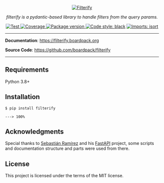 <p align="center">
  <a href="https://filterify.boardpack.org/"><img src="https://filterify.boardpack.org/img/logo-white.png" alt="Filterify"></a>
</p>
<p align="center">
    <em>filterify is a pydantic-based library to handle filters from the query params.</em>
</p>
<p align="center">
    <a href="https://github.com/boardpack/filterify/actions?query=workflow%3ATest" target="_blank">
        <img src="https://github.com/boardpack/filterify/workflows/Test/badge.svg" alt="Test">
    </a>
    <a href="https://codecov.io/gh/boardpack/filterify" target="_blank">
        <img src="https://img.shields.io/codecov/c/github/boardpack/filterify?color=%2334D058" alt="Coverage">
    </a>
    <a href="https://pypi.org/project/filterify" target="_blank">
        <img src="https://img.shields.io/pypi/v/filterify?color=%2334D058&label=pypi%20package" alt="Package version">
    </a>
    <a href="https://github.com/psf/black"><img alt="Code style: black" src="https://camo.githubusercontent.com/d91ed7ac7abbd5a6102cbe988dd8e9ac21bde0a73d97be7603b891ad08ce3479/68747470733a2f2f696d672e736869656c64732e696f2f62616467652f636f64652532307374796c652d626c61636b2d3030303030302e737667" data-canonical-src="https://img.shields.io/badge/code%20style-black-000000.svg" style="max-width:100%;"></a>
    <a href="https://pycqa.github.io/isort/" rel="nofollow"><img src="https://camo.githubusercontent.com/fe4a658dd745f746410f961ae45d44355db1cc0e4c09c7877d265c1380248943/68747470733a2f2f696d672e736869656c64732e696f2f62616467652f253230696d706f7274732d69736f72742d2532333136373462313f7374796c653d666c6174266c6162656c436f6c6f723d656638333336" alt="Imports: isort" data-canonical-src="https://img.shields.io/badge/%20imports-isort-%231674b1?style=flat&amp;labelColor=ef8336" style="max-width:100%;"></a>
</p>

---

**Documentation**: <a href="https://filterify.boardpack.org" target="_blank">https://filterify.boardpack.org</a>

**Source Code**: <a href="https://github.com/boardpack/filterify" target="_blank">https://github.com/boardpack/filterify</a>

---

## Requirements

Python 3.8+

## Installation

<div class="termy">

```console
$ pip install filterify

---> 100%
```

</div>

## Acknowledgments

Special thanks to [Sebastián Ramírez](https://github.com/tiangolo) and his [FastAPI](https://github.com/tiangolo/fastapi) project,  some scripts and documentation structure and parts were used from there.

## License

This project is licensed under the terms of the MIT license.
